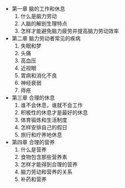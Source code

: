 - 第一章 脑的工作和休息
    1. 什么是脑力劳动
    2. 人脑的解剖生理特点
    3. 怎样才能避免脑力疲劳并提高脑力劳动效率
- 第二章 脑力劳动者常见的疾病
    1. 失眠和梦
    2. 头痛
    3. 高血压
    4. 近视眼
    5. 胃病和消化不良
    6. 神经衰弱
    7. 痔疮
- 第三章 合理的休息
    1. 谁不会休息，谁就不会工作
    2. 积极性的休息才是最好的休息
    3. 体育锻炼和生活制度
    4. 怎样安排自己的假日
    5. 旅行和疗养地休息
- 第四章 合理的营养
    1. 什么是营养
    2. 食物包含那些营养素
    3. 怎样才能得到合理的营养
    4. 脑力劳动和营养的关系
    5. 补药和营养
